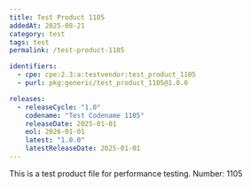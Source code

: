```yaml
---
title: Test Product 1105
addedAt: 2025-08-21
category: test
tags: test
permalink: /test-product-1105

identifiers:
  - cpe: cpe:2.3:a:testvendor:test_product_1105
  - purl: pkg:generic/test_product_1105@1.0.0

releases:
  - releaseCycle: "1.0"
    codename: "Test Codename 1105"
    releaseDate: 2025-01-01
    eol: 2026-01-01
    latest: "1.0.0"
    latestReleaseDate: 2025-01-01
---
```


This is a test product file for performance testing. Number: 1105
